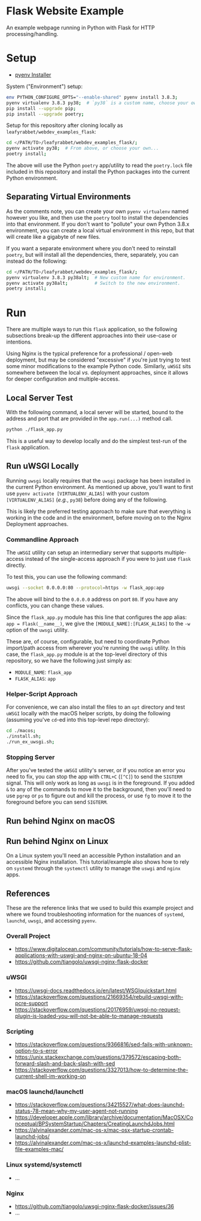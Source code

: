 # Flask Website Example

An example webpage running in Python with Flask for HTTP processing/handling.

# Setup

- [pyenv Installer](https://github.com/pyenv/pyenv-installer)

System ("Environment") setup:

```bash
env PYTHON_CONFIGURE_OPTS="--enable-shared" pyenv install 3.8.3;
pyenv virtualenv 3.8.3 py38;  # `py38` is a custom name, choose your own...
pip install --upgrade pip;
pip install --upgrade poetry;
```

Setup for this repository after cloning locally as `leafyrabbet/webdev_examples_flask`:

```bash
cd </PATH/TO>/leafyrabbet/webdev_examples_flask/;
pyenv activate py38;  # From above, or choose your own...
poetry install;
```

The above will use the Python `poetry` app/utility to read the `poetry.lock` file included in this repository and install the Python packages into the current Python environment.

## Separating Virtual Environments

As the comments note, you can create your own `pyenv virtualenv` named however you like, and then use the `poetry` tool to install the dependencies into that environment. If you don't want to "pollute" your own Python 3.8.x environment, you can create a local virtual environment in this repo, but that will create like a gigabyte of new files.

If you want a separate environment where you don't need to reinstall `poetry`, but will install all the dependencies, there, separately, you can instead do the following:

```bash
cd </PATH/TO>/leafyrabbet/webdev_examples_flask/;
pyenv virtualenv 3.8.3 py38alt;  # New custom name for environment.
pyenv activate py38alt;          # Switch to the new environment.
poetry install;
```

# Run

There are multiple ways to run this `flask` application, so the following subsections break-up the different approaches into their use-case or intentions.

Using Nginx is the typical preference for a professional / open-web deployment, but may be considered "excessive" if you're just trying to test some minor modifications to the example Python code. Similarly, `uWSGI` sits somewhere between the local _vs._ deployment approaches, since it allows for deeper configuration and multiple-access.

## Local Server Test

With the following command, a local server will be started, bound to the address and port that are provided in the `app.run(...)` method call.

```bash
python ./flask_app.py
```

This is a useful way to develop locally and do the simplest test-run of the `flask` application.


## Run uWSGI Locally

Running `uwsgi` locally requires that the `uwsgi` package has been installed in the current Python environment. As mentioned up above, you'll want to first use `pyenv activate [VIRTUALENV_ALIAS]` with your custom `[VIRTUALENV_ALIAS]` (_e.g._, `py38`) before doing any of the following.

This is likely the preferred testing approach to make sure that everything is working in the code and in the environment, before moving on to the Nginx Deployment approaches.

### Commandline Approach

The `uWSGI` utility can setup an intermediary server that supports multiple-access instead of the single-access approach if you were to just use `flask` directly.

To test this, you can use the following command:

```bash
uwsgi --socket 0.0.0.0:80 --protocol=https -w flask_app:app
```

The above will bind to the `0.0.0.0` address on port `80`. If you have any conflicts, you can change these values.

Since the `flask_app.py` module has this line that configures the app alias: `app = Flask(__name__)`, we give the `[MODULE_NAME]:[FLASK_ALIAS]` to the `-w` option of the `uwsgi` utility.

These are, of course, configurable, but need to coordinate Python import/path access from wherever you're running the `uwsgi` utility. In this case, the `flask_app.py` module is at the top-level directory of this repository, so we have the following just simply as:

- `MODULE_NAME`: `flask_app`
- `FLASK_ALIAS`: `app`

### Helper-Script Approach

For convenience, we can also install the files to an `opt` directory and test `uWSGI` locally with the macOS helper scripts, by doing the following (assuming you've `cd`-ed into this top-level repo directory):

```bash
cd ./macos;
./install.sh;
./run_ex_uwsgi.sh;
```

### Stopping Server

After you've tested the `uWSGI` utility's server, or if you notice an error you need to fix, you can stop the app with `CTRL+C` (`[^C]`) to send the `SIGTERM` signal. This will only work as long as `uwsgi` is in the foreground. If you added `&` to any of the commands to move it to the background, then you'll need to use `pgrep` or `ps` to figure out and kill the process, or use `fg` to move it to the foreground before you can send `SIGTERM`.

## Run behind Nginx on macOS


## Run behind Nginx on Linux

On a Linux system you'll need an accessible Python installation and an accessible Nginx installation. This tutorial/example also shows how to rely on `systemd` through the `systemctl` utility to manage the `uswgi` and `nginx` apps.




## References

These are the reference links that we used to build this example project and where we found troubleshooting information for the nuances of `systemd`, `launchd`, `uwsgi`, and accessing `pyenv`.

### Overall Project

- https://www.digitalocean.com/community/tutorials/how-to-serve-flask-applications-with-uswgi-and-nginx-on-ubuntu-18-04
- https://github.com/tiangolo/uwsgi-nginx-flask-docker

### uWSGI

- https://uwsgi-docs.readthedocs.io/en/latest/WSGIquickstart.html
- https://stackoverflow.com/questions/21669354/rebuild-uwsgi-with-pcre-support
- https://stackoverflow.com/questions/20176959/uwsgi-no-request-plugin-is-loaded-you-will-not-be-able-to-manage-requests

### Scripting

- https://stackoverflow.com/questions/9366816/sed-fails-with-unknown-option-to-s-error
- https://unix.stackexchange.com/questions/379572/escaping-both-forward-slash-and-back-slash-with-sed
- https://stackoverflow.com/questions/3327013/how-to-determine-the-current-shell-im-working-on

### macOS launchd/launchctl

- https://stackoverflow.com/questions/34215527/what-does-launchd-status-78-mean-why-my-user-agent-not-running
- https://developer.apple.com/library/archive/documentation/MacOSX/Conceptual/BPSystemStartup/Chapters/CreatingLaunchdJobs.html
- https://alvinalexander.com/mac-os-x/mac-osx-startup-crontab-launchd-jobs/
- https://alvinalexander.com/mac-os-x/launchd-examples-launchd-plist-file-examples-mac/

### Linux systemd/systemctl

- ...

### Nginx

- https://github.com/tiangolo/uwsgi-nginx-flask-docker/issues/36
- ...
